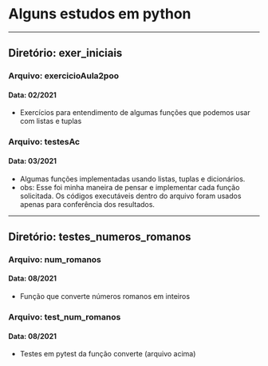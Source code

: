 # Alguns estudos em python
---
## Diretório: exer_iniciais
### Arquivo: exercicioAula2poo
#### Data: 02/2021
- Exercícios para entendimento de algumas funções que podemos usar com listas e tuplas

### Arquivo: testesAc
#### Data: 03/2021
- Algumas funções implementadas usando listas, tuplas e dicionários.
- obs: Esse foi minha maneira de pensar e implementar cada função solicitada. Os códigos executáveis dentro do arquivo foram usados apenas para conferência dos resultados.
---
## Diretório: testes_numeros_romanos
### Arquivo: num_romanos
#### Data: 08/2021
- Função que converte números romanos em inteiros
### Arquivo: test_num_romanos
#### Data: 08/2021
- Testes em pytest da função converte (arquivo acima)
